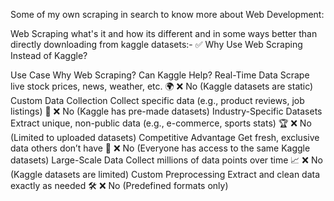 Some of my own scraping in search to know more about Web Development:

Web Scraping what's it and how its different and in some ways better than directly downloading from kaggle datasets:-
✅ Why Use Web Scraping Instead of Kaggle?

   Use Case	                                            Why Web Scraping?	                                                            Can Kaggle Help?
Real-Time Data	                          Scrape live stock prices, news, weather, etc. 🌍	                                ❌ No (Kaggle datasets are static)
Custom Data Collection	                  Collect specific data (e.g., product reviews, job listings) 🎯	                  ❌ No (Kaggle has pre-made datasets)
Industry-Specific Datasets	              Extract unique, non-public data (e.g., e-commerce, sports stats) 🏆	              ❌ No (Limited to uploaded datasets)
Competitive Advantage	                    Get fresh, exclusive data others don’t have 🚀                            	      ❌ No (Everyone has access to the same Kaggle datasets)
Large-Scale Data	                        Collect millions of data points over time 📈	                                    ❌ No (Kaggle datasets are limited)
Custom Preprocessing	                    Extract and clean data exactly as needed 🛠️	                                      ❌ No (Predefined formats only)


